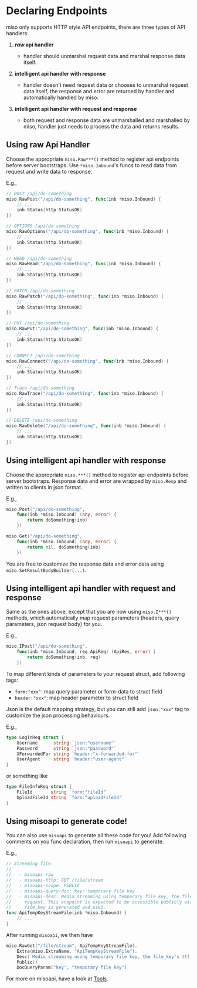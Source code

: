 # Declaring Endpoints

miso only supports HTTP style API endpoints, there are three types of API handlers:

1. **_raw_ api handler**

   - handler should unmarshal request data and marshal response data itself.

2. **intelligent api handler with response**

   - handler doesn't need request data or chooses to unmarshal request data itself, the response and error are returned by handler and automatically handled by miso.

3. **intelligent api handler with request and response**
   - both request and response data are unmarshalled and marshalled by miso, handler just needs to process the data and returns results.

## Using **raw** Api Handler

Choose the appropriate `miso.Raw***()` method to register api endpoints before server bootstraps. Use `*miso.Inbound`'s funcs to read data from request and write data to response.

E.g.,

```go
// POST /api/do-something
miso.RawPost("/api/do-something", func(inb *miso.Inbound) {
    // ...
    inb.Status(http.StatusOK)
})

// OPTIONS /api/do-something
miso.RawOptions("/api/do-something", func(inb *miso.Inbound) {
    // ...
    inb.Status(http.StatusOK)
})

// HEAD /api/do-something
miso.RawHead("/api/do-something", func(inb *miso.Inbound) {
    // ...
    inb.Status(http.StatusOK)
})

// PATCH /api/do-something
miso.RawPatch("/api/do-something", func(inb *miso.Inbound) {
    // ...
    inb.Status(http.StatusOK)
})

// PUT /api/do-something
miso.RawPut("/api/do-something", func(inb *miso.Inbound) {
    // ...
    inb.Status(http.StatusOK)
})

// CONNECT /api/do-something
miso.RawConnect("/api/do-something", func(inb *miso.Inbound) {
    // ...
    inb.Status(http.StatusOK)
})

// Trace /api/do-something
miso.RawTrace("/api/do-something", func(inb *miso.Inbound) {
    // ...
    inb.Status(http.StatusOK)
})

// DELETE /api/do-something
miso.RawDelete("/api/do-something", func(inb *miso.Inbound) {
    // ...
    inb.Status(http.StatusOK)
})
```

## Using intelligent api handler with response

Choose the appropriate `miso.***()` method to register api endpoints before server bootstraps. Response data and error are wrapped by `miso.Resp` and written to clients in json format.

E.g.,

```go
miso.Post("/api/do-something",
    func(inb *miso.Inbound) (any, error) {
        return doSomething(inb)
    })

miso.Get("/api/do-something",
    func(inb *miso.Inbound) (any, error) {
        return nil, doSomething(inb)
    })
```

You are free to customize the response data and error data using `miso.SetResultBodyBuilder(...)`.

## Using intelligent api handler with request and response

Same as the ones above, except that you are now using `miso.I***()` methods, which automatically map request parameters (headers, query parameters, json request body) for you.

E.g.,

```go
miso.IPost("/api/do-something",
    func(inb *miso.Inbound, req ApiReq) (ApiRes, error) {
        return doSomething(inb, req)
    })
```

To map different kinds of parameters to your request struct, add following tags:

- `form:"xxx"`: map query parameter or form-data to struct field
- `header:"xxx"`: map header parameter to struct field

Json is the default mapping strategy, but you can still add `json:"xxx"` tag to customize the json processing behaviours.

E.g.,

```go
type LoginReq struct {
	Username      string `json:"username"`
	Password      string `json:"password"`
	XForwardedFor string `header:"x-forwarded-for"`
	UserAgent     string `header:"user-agent"`
}
```

or something like

```go
type FileInfoReq struct {
	FileId       string `form:"fileId"`
	UploadFileId string `form:"uploadFileId"`
}
```

## Using misoapi to generate code!

You can also use `misoapi` to generate all these code for you! Add following comments on you func declaration, then run `misoapi` to generate.

E.g.,

```go
// Streaming file.
//
//   - misoapi-raw
//   - misoapi-http: GET /file/stream
//   - misoapi-scope: PUBLIC
//   - misoapi-query-doc: key: temporary file key
//   - misoapi-desc: Media streaming using temporary file key, the file_key's ttl is extended with each subsequent
//     request. This endpoint is expected to be accessible publicly without authorization, since a temporary
//     file_key is generated and used.
func ApiTempKeyStreamFile(inb *miso.Inbound) {
    // ...
}
```

After running `misoapi`, we then have

```go
miso.RawGet("/file/stream", ApiTempKeyStreamFile).
    Extra(miso.ExtraName, "ApiTempKeyStreamFile").
    Desc(`Media streaming using temporary file key, the file_key's ttl is extended with each subsequent request. This endpoint is expected to be accessible publicly without authorization, since a temporary file_key is generated and used.`).
    Public().
    DocQueryParam("key", "temporary file key")
```

For more on misoapi, have a look at [Tools](./tools.md).